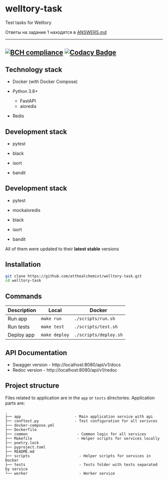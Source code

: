 # welltory-task

Test tasks for Welltory

Ответы на задание 1 находятся в [ANSWERS.md](https://github.com/atthealchemist/welltory-task/blob/master/ANSWERS.md)

---
[![BCH compliance](https://bettercodehub.com/edge/badge/atthealchemist/welltory-task?branch=master)](https://bettercodehub.com/)
[![Codacy Badge](https://app.codacy.com/project/badge/Grade/36b4ea4a54b144968028c2ec61047690)](https://www.codacy.com/gh/atthealchemist/welltory-task/dashboard?utm_source=github.com&amp;utm_medium=referral&amp;utm_content=atthealchemist/welltory-task&amp;utm_campaign=Badge_Grade)
---

## Technology stack

* Docker (with Docker Compose)

* Python 3.8+
    - FastAPI
    - aioredis

* Redis

## Development stack

* pytest

* black

* isort

* bandit

## Development stack

* pytest

* mockaioredis

* black

* isort

* bandit

All of them were updated to their **latest stable** versions

## Installation

```bash
git clone https://github.com/atthealchemist/welltory-task.git
cd welltory-task
```

## Commands

| Description | Local         | Docker                |
| ----------- | ------------- | --------------------- |
| Run app     | `make run` | `./scripts/run.sh` |
| Run tests   | `make test` | `./scripts/test.sh` |
| Deploy app  | `make deploy` | `./scripts/deploy.sh` |

## API Documentation

* Swagger version - http://localhost:8080/api/v1/docs
* Redoc version - http://localhost:8080/api/v1/redoc

## Project structure

Files related to application are in the `app` or `tests` directories.
Application parts are:

```
.
├── app                        - Main application service with api
├── conftest.py                - Test configuration for all serivces
├── docker-compose.yml
├── Dockerfile
├── common                      - Common logic for all services
├── Makefile                    - Helper scripts for services locally
├── poetry.lock
├── pyproject.toml
├── README.md
├── scripts                      - Helper scripts for services in Docker
├── tests                        - Tests folder with tests separated by service
└── worker                       - Worker service
```
